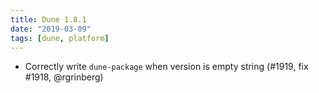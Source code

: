 ```yaml
---
title: Dune 1.8.1
date: "2019-03-09"
tags: [dune, platform]
---
```


- Correctly write `dune-package` when version is empty string (#1919, fix #1918,
  @rgrinberg)